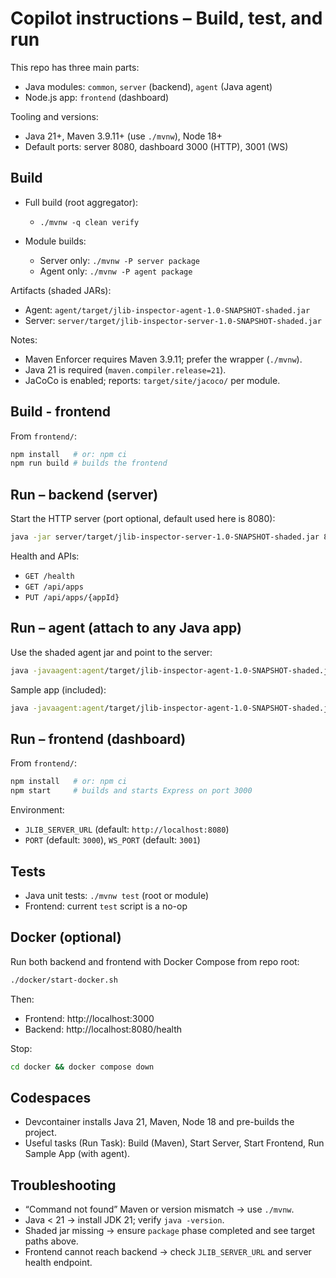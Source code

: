 # Copilot instructions – Build, test, and run

This repo has three main parts:
- Java modules: `common`, `server` (backend), `agent` (Java agent)
- Node.js app: `frontend` (dashboard)

Tooling and versions:
- Java 21+, Maven 3.9.11+ (use `./mvnw`), Node 18+
- Default ports: server 8080, dashboard 3000 (HTTP), 3001 (WS)

## Build

- Full build (root aggregator):
	- `./mvnw -q clean verify`

- Module builds:
	- Server only: `./mvnw -P server package`
	- Agent only: `./mvnw -P agent package`

Artifacts (shaded JARs):
- Agent: `agent/target/jlib-inspector-agent-1.0-SNAPSHOT-shaded.jar`
- Server: `server/target/jlib-inspector-server-1.0-SNAPSHOT-shaded.jar`

Notes:
- Maven Enforcer requires Maven 3.9.11; prefer the wrapper (`./mvnw`).
- Java 21 is required (`maven.compiler.release=21`).
- JaCoCo is enabled; reports: `target/site/jacoco/` per module.

## Build - frontend

From `frontend/`:

```bash
npm install   # or: npm ci
npm run build # builds the frontend
```

## Run – backend (server)

Start the HTTP server (port optional, default used here is 8080):

```bash
java -jar server/target/jlib-inspector-server-1.0-SNAPSHOT-shaded.jar 8080
```

Health and APIs:
- `GET /health`
- `GET /api/apps`
- `PUT /api/apps/{appId}`

## Run – agent (attach to any Java app)

Use the shaded agent jar and point to the server:

```bash
java -javaagent:agent/target/jlib-inspector-agent-1.0-SNAPSHOT-shaded.jar=server:8080 -jar your-app.jar
```

Sample app (included):

```bash
java -javaagent:agent/target/jlib-inspector-agent-1.0-SNAPSHOT-shaded.jar=server:8080 -jar sample-spring-app/target/sample-spring-app-1.0-SNAPSHOT.jar
```

## Run – frontend (dashboard)

From `frontend/`:

```bash
npm install   # or: npm ci
npm start     # builds and starts Express on port 3000
```

Environment:
- `JLIB_SERVER_URL` (default: `http://localhost:8080`)
- `PORT` (default: `3000`), `WS_PORT` (default: `3001`)

## Tests

- Java unit tests: `./mvnw test` (root or module)
- Frontend: current `test` script is a no-op

## Docker (optional)

Run both backend and frontend with Docker Compose from repo root:

```bash
./docker/start-docker.sh
```

Then:
- Frontend: http://localhost:3000
- Backend:  http://localhost:8080/health

Stop:

```bash
cd docker && docker compose down
```

## Codespaces

- Devcontainer installs Java 21, Maven, Node 18 and pre-builds the project.
- Useful tasks (Run Task): Build (Maven), Start Server, Start Frontend, Run Sample App (with agent).

## Troubleshooting

- “Command not found” Maven or version mismatch → use `./mvnw`.
- Java < 21 → install JDK 21; verify `java -version`.
- Shaded jar missing → ensure `package` phase completed and see target paths above.
- Frontend cannot reach backend → check `JLIB_SERVER_URL` and server health endpoint.

